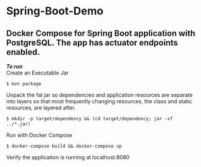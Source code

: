 # Spring-Boot-Demo
Docker Compose for Spring Boot application with PostgreSQL. The app has actuator endpoints enabled.<br/>
---
***To run<br/>***
Create an Executable Jar<br/>
```shell
$ mvn package
```

Unpack the fat jar so dependencies and application resources are separate into layers so that most frequently changing resources, the class and static resources, are layered after.
```shell
$ mkdir -p target/dependency && (cd target/dependency; jar -xf ../*.jar)
```
Run with Docker Compose
```shell
$ docker-compose build && docker-compose up
```
Verify the application is running at localhost:8080
